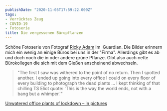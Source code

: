 ```yaml
---
publishDate: "2020-11-05T17:59:22.000Z"
tags:
- Verrücktes Zeug
- COVID-19
- Fotoserie
title: Die vergessenen Büropflanzen
---
```


Schöne Fotoserie von Fotograf [Ricky Adam](https://www.rickyadamphoto.com/) im  Guardian. Die Bilder erinnern mich ein wenig an einige Büros bei uns in der "Firma". Allerdings gibt es ab und doch noch die in oder andere grüne Pflanze. Gibt also auch nette Bürokollegen die sich mit dem Gießen anscheinend abwechseln.

> "The first I saw was withered to the point of no return. Then I spotted another. I ended up going into every office I could on every floor of every building to photograph the dead plants … I kept thinking of that chilling TS Eliot quote: 'This is the way the world ends, not with a bang but a whimper.'"
> 
[Unwatered office plants of lockdown – in pictures](https://www.theguardian.com/artanddesign/gallery/2020/oct/31/unwatered-office-plants-of-lockdown-in-pictures)

<!--more-->
